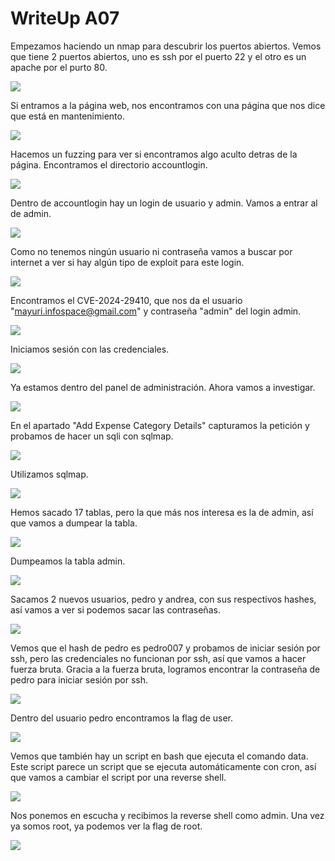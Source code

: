 # WriteUp A07

Empezamos haciendo un nmap para descubrir los puertos abiertos. Vemos que tiene 2 puertos abiertos, uno es ssh por el puerto 22 y el otro es un apache por el purto 80.

![](/Documentacion/Feedback/Grupo2/img_A07/2024-04-10_16-42.png)

Si entramos a la página web, nos encontramos con una página que nos dice que está en mantenimiento.

![](/Documentacion/Feedback/Grupo2/img_A07/2024-04-10_16-43.png)

Hacemos un fuzzing para ver si encontramos algo aculto detras de la página. Encontramos el directorio accountlogin.

![](/Documentacion/Feedback/Grupo2/img_A07/2024-04-10_16-43_1.png)

Dentro de accountlogin hay un login de usuario y admin. Vamos a entrar al de admin.

![](/Documentacion/Feedback/Grupo2/img_A07/2024-04-10_16-44.png)

Como no tenemos ningún usuario ni contraseña vamos a buscar por internet a ver si hay algún tipo de exploit para este login.

![](/Documentacion/Feedback/Grupo2/img_A07/2024-04-10_16-55.png)

Encontramos el CVE-2024-29410, que nos da el usuario "mayuri.infospace@gmail.com" y contraseña "admin" del login admin.

![](/Documentacion/Feedback/Grupo2/img_A07/2024-04-10_16-54.png)

Iniciamos sesión con las credenciales.

![](/Documentacion/Feedback/Grupo2/img_A07/2024-04-10_16-55_1.png)

Ya estamos dentro del panel de administración. Ahora vamos a investigar.

![](/Documentacion/Feedback/Grupo2/img_A07/2024-04-10_16-55_2.png)

En el apartado "Add Expense Category Details" capturamos la petición y probamos de hacer un sqli con sqlmap.

![](/Documentacion/Feedback/Grupo2/img_A07/2024-04-10_16-58.png)

Utilizamos sqlmap.

![](/Documentacion/Feedback/Grupo2/img_A07/2024-04-10_17-01.png)

Hemos sacado 17 tablas, pero la que más nos interesa es la de admin, así que vamos a dumpear la tabla.

![](/Documentacion/Feedback/Grupo2/img_A07/2024-04-10_17-04.png)

Dumpeamos la tabla admin.

![](/Documentacion/Feedback/Grupo2/img_A07/2024-04-10_17-05.png)

Sacamos 2 nuevos usuarios, pedro y andrea, con sus respectivos hashes, así vamos a ver si podemos sacar las contraseñas.

![](/Documentacion/Feedback/Grupo2/img_A07/2024-04-10_17-05_1.png)

Vemos que el hash de pedro es pedro007 y probamos de iniciar sesión por ssh, pero las credenciales no funcionan por ssh, así que vamos a hacer fuerza bruta. Gracia a la fuerza bruta, logramos encontrar la contraseña de pedro para iniciar sesión por ssh.

![](/Documentacion/Feedback/Grupo2/img_A07/2024-04-10_17-14_1.png)

Dentro del usuario pedro encontramos la flag de user.

![](/Documentacion/Feedback/Grupo2/img_A07/2024-04-10_17-12.png)

Vemos que también hay un script en bash que ejecuta el comando data. Este script parece un script que se ejecuta automáticamente con cron, así que vamos a cambiar el script por una reverse shell.

![](/Documentacion/Feedback/Grupo2/img_A07/2024-04-10_17-17.png)

Nos ponemos en escucha y recibimos la reverse shell como admin. Una vez ya somos root, ya podemos ver la flag de root.

![](/Documentacion/Feedback/Grupo2/img_A07/2024-04-10_17-24.png)